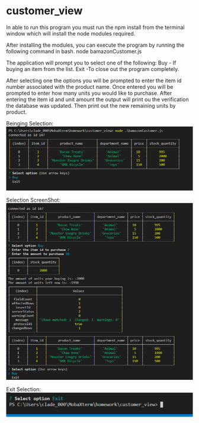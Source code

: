 # customer_view
In able to run this program you must run the npm install from the terminal window which will install the node modules required.

After installing the modules, you can execute the program by running the following command in bash. 
node bamazonCustomer.js

The application will prompt you to select one of the following:
Buy - If buying an item from the list.
Exit -To close out the  program completely.



After selecting one the options you will be prompted to enter the item id number associated with the product name. Once entered you will be prompted to enter how many units you would like to purchase.
After entering the item id and unit amount the output will print ou the verification the database was updated. Then print out the new remaining units by product.



Beinging Selection:
![Results](/screenshots/start.PNG)

Selection ScreenShot:
![Results](/screenshots/bought_item.PNG)

Exit Selection:
![Results](/screenshots/exit.PNG)
